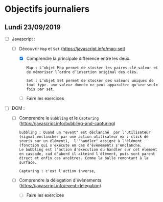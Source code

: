 # Objectifs journaliers

## Lundi 23/09/2019

- [ ] Javascript :

  - [ ] Découvrir `Map` et `Set` (https://javascript.info/map-set)

    - [x] Comprendre la principale différence entre les deux.

          Map : L’objet Map permet de stocker les paires clé-valeur et de mémoriser l’ordre d’insertion original des clés.

          Set : L’objet Set permet de stocker des valeurs uniques de tout type. une valeur donnée ne peut apparaître qu'une seule fois par set.

    - [ ] Faire les exercices

* [ ] DOM :

  - [ ] Comprendre le `Bubbling` et le `Capturing` (https://javascript.info/bubbling-and-capturing)

        bubbling : Quand un "event" est déclanché  par l'utilisateur (signal enclancher par une action utilisateur ex : click de souris sur un élément),  l'"handler" assigné à l'élément (fonction qui s'exécute en cas d'évènement) s'enclanche.
        Le bubbling est l'action d'exécution du handler sur cet élement en cascade, cad d'abord il atteind l'élément, puis sont parent direct et enfin ces ancêtres. Comme la bulle remontant à la surface.

        Capturing : c'est l'action inverse,

  - [ ] Comprendre la délégation d'évènements (https://javascript.info/event-delegation)
    - [ ] Faire les exercices
